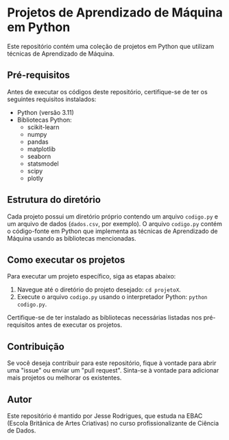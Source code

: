 # Projetos de Aprendizado de Máquina em Python

Este repositório contém uma coleção de projetos em Python que utilizam técnicas de Aprendizado de Máquina.

## Pré-requisitos

Antes de executar os códigos deste repositório, certifique-se de ter os seguintes requisitos instalados:

- Python (versão 3.11)
- Bibliotecas Python:
  - scikit-learn
  - numpy 
  - pandas 
  - matplotlib 
  - seaborn
  - statsmodel
  - scipy
  - plotly

## Estrutura do diretório

Cada projeto possui um diretório próprio contendo um arquivo `codigo.py` e um arquivo de dados (`dados.csv`, por exemplo). O arquivo `codigo.py` contém o código-fonte em Python que implementa as técnicas de Aprendizado de Máquina usando as bibliotecas mencionadas.

## Como executar os projetos

Para executar um projeto específico, siga as etapas abaixo:

1. Navegue até o diretório do projeto desejado: `cd projetoX`.
2. Execute o arquivo `codigo.py` usando o interpretador Python: `python codigo.py`.

Certifique-se de ter instalado as bibliotecas necessárias listadas nos pré-requisitos antes de executar os projetos.

## Contribuição

Se você deseja contribuir para este repositório, fique à vontade para abrir uma "issue" ou enviar um "pull request". Sinta-se à vontade para adicionar mais projetos ou melhorar os existentes.

## Autor

Este repositório é mantido por Jesse Rodrigues, que estuda na EBAC (Escola Britânica de Artes Criativas) no curso profissionalizante de Ciência de Dados.
